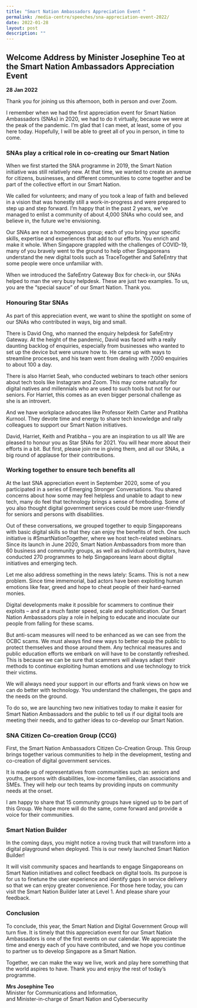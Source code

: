 ```yaml
---
title: "Smart Nation Ambassadors Appreciation Event "
permalink: /media-centre/speeches/sna-appreciation-event-2022/
date: 2022-01-28
layout: post
description: ""
---
```


## Welcome Address by Minister Josephine Teo at the Smart Nation Ambassadors Appreciation Event

**28 Jan 2022**

Thank you for joining us this afternoon, both in person and over Zoom.

I remember when we had the first appreciation event for Smart Nation Ambassadors (SNAs) in 2020, we had to do it virtually, because we were at the peak of the pandemic. I’m glad that I can meet, at least, some of you here today. Hopefully, I will be able to greet all of you in person, in time to come.

### SNAs play a critical role in co-creating our Smart Nation

When we first started the SNA programme in 2019, the Smart Nation initiative was still relatively new. At that time, we wanted to create an avenue for citizens, businesses, and different communities to come together and be part of the collective effort in our Smart Nation.

We called for volunteers; and many of you took a leap of faith and believed in a vision that was honestly still a work-in-progress and were prepared to step up and step forward. I’m happy that in the past 2 years, we’ve managed to enlist a community of about 4,000 SNAs who could see, and believe in, the future we’re envisioning.

Our SNAs are not a homogenous group; each of you bring your specific skills, expertise and experiences that add to our efforts. You enrich and make it whole. When Singapore grappled with the challenges of COVID-19, many of you bravely went to the ground to help other Singaporeans understand the new digital tools such as TraceTogether and SafeEntry that some people were once unfamiliar with. 
 
When we introduced the SafeEntry Gateway Box for check-in, our SNAs helped to man the very busy helpdesk. These are just two examples. To us, you are the “special sauce” of our Smart Nation. Thank you.

### Honouring Star SNAs

As part of this appreciation event, we want to shine the spotlight on some of our SNAs who contributed in ways, big and small.

There is David Ong, who manned the enquiry helpdesk for SafeEntry Gateway. At the height of the pandemic, David was faced with a really daunting backlog of enquiries, especially from businesses who wanted to set up the device but were unsure how to. He came up with ways to streamline processes, and his team went from dealing with 7,000 enquiries to about 100 a day. 

There is also Harriet Seah, who conducted webinars to teach other seniors about tech tools like Instagram and Zoom. This may come naturally for digital natives and millennials who are used to such tools but not for our seniors.  For Harriet, this comes as an even bigger personal challenge as she is an introvert. 

And we have workplace advocates like Professor Keith Carter and Pratibha Kurnool. They devote time and energy to share tech knowledge and rally colleagues to support our Smart Nation initiatives.

David, Harriet, Keith and Pratibha – you are an inspiration to us all!  We are pleased to honour you as Star SNAs for 2021. You will hear more about their efforts in a bit. But first, please join me in giving them, and all our SNAs, a big round of applause for their contributions.

### Working together to ensure tech benefits all

At the last SNA appreciation event in September 2020, some of you participated in a series of Emerging Stronger Conversations. You shared concerns about how some may feel helpless and unable to adapt to new tech, many do feel that technology brings a sense of foreboding.  Some of you also thought digital government services could be more user-friendly for seniors and persons with disabilities. 

Out of these conversations, we grouped together to equip Singaporeans with basic digital skills so that they can enjoy the benefits of tech. One such initiative is #SmartNationTogether, where we host tech-related webinars. Since its launch in June 2020, Smart Nation Ambassadors from more than 60 business and community groups, as well as individual contributors, have conducted 270 programmes to help Singaporeans learn about digital initiatives and emerging tech.

Let me also address something in the news lately: Scams. This is not a new problem. Since time immemorial, bad actors have been exploiting human emotions like fear, greed and hope to cheat people of their hard-earned monies.

Digital developments make it possible for scammers to continue their exploits – and at a much faster speed, scale and sophistication. Our Smart Nation Ambassadors play a role in helping to educate and inoculate our people from falling for these scams. 

But anti-scam measures will need to be enhanced as we can see from the OCBC scams. We must always find new ways to better equip the public to protect themselves and those around them. Any technical measures and public education efforts we embark on will have to be constantly refreshed. This is because we can be sure that scammers will always adapt their methods to continue exploiting human emotions and use technology to trick their victims. 

We will always need your support in our efforts and frank views on how we can do better with technology. You understand the challenges, the gaps and the needs on the ground.

To do so, we are launching two new initiatives today to make it easier for Smart Nation Ambassadors and the public to tell us if our digital tools are meeting their needs, and to gather ideas to co-develop our Smart Nation.

### SNA Citizen Co-creation Group (CCG)

First, the Smart Nation Ambassadors Citizen Co-Creation Group. This Group brings together various communities to help in the development, testing and co-creation of digital government services.

It is made up of representatives from communities such as: seniors and youths, persons with disabilities, low-income families, clan associations and SMEs. They will help our tech teams by providing inputs on community needs at the onset. 

I am happy to share that 15 community groups have signed up to be part of this Group. We hope more will do the same, come forward and provide a voice for their communities.

### Smart Nation Builder

In the coming days, you might notice a roving truck that will transform into a digital playground when deployed. This is our newly launched Smart Nation Builder! 

It will visit community spaces and heartlands to engage Singaporeans on Smart Nation initiatives and collect feedback on digital tools. Its purpose is for us to finetune the user experience and identify gaps in service delivery so that we can enjoy greater convenience. For those here today, you can visit the Smart Nation Builder later at Level 1. And please share your feedback.

### Conclusion

To conclude, this year, the Smart Nation and Digital Government Group will turn five. It is timely that this appreciation event for our Smart Nation Ambassadors is one of the first events on our calendar. We appreciate the time and energy each of you have contributed, and we hope you continue to partner us to develop Singapore as a Smart Nation. 

Together, we can make the way we live, work and play here something that the world aspires to have. Thank you and enjoy the rest of today’s programme.

**Mrs Josephine Teo**<br>
Minister for Communications and Information,<br>
and Minister-in-charge of Smart Nation and Cybersecurity